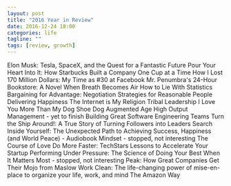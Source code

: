 ```yaml
---
layout: post
title: "2016 Year in Review"
date: 2016-12-24 18:00
categories: life
tagline: ""
tags: [review, growth]
---
```


Elon Musk: Tesla, SpaceX, and the Quest for a Fantastic Future
Pour Your Heart Into It: How Starbucks Built a Company One Cup at a Time
How I Lost 170 Million Dollars: My Time as #30 at Facebook
Mr. Penumbra's 24-Hour Bookstore: A Novel
When Breath Becomes Air
How to Lie With Statistics
Bargaining for Advantage: Negotiation Strategies for Reasonable People
Delivering Happiness
The Internet is My Religion
Tribal Leadership
I Love You More Than My Dog
Shoe Dog
Augmented Age
High Output Management - yet to finish
Building Great Software Engineering Teams
Turn the Ship Around!: A True Story of Turning Followers into Leaders
Search Inside Yourself: The Unexpected Path to Achieving Success, Happiness (and World Peace) - Audiobook
Mindset - stopped, not interesting
The Course of Love
Do More Faster: TechStars Lessons to Accelerate Your Startup
Performing Under Pressure: The Science of Doing Your Best When It Matters Most - stopped, not interesting
Peak: How Great Companies Get Their Mojo from Maslow
Work Clean: The life-changing power of mise-en-place to organize your life, work, and mind
The Amazon Way
